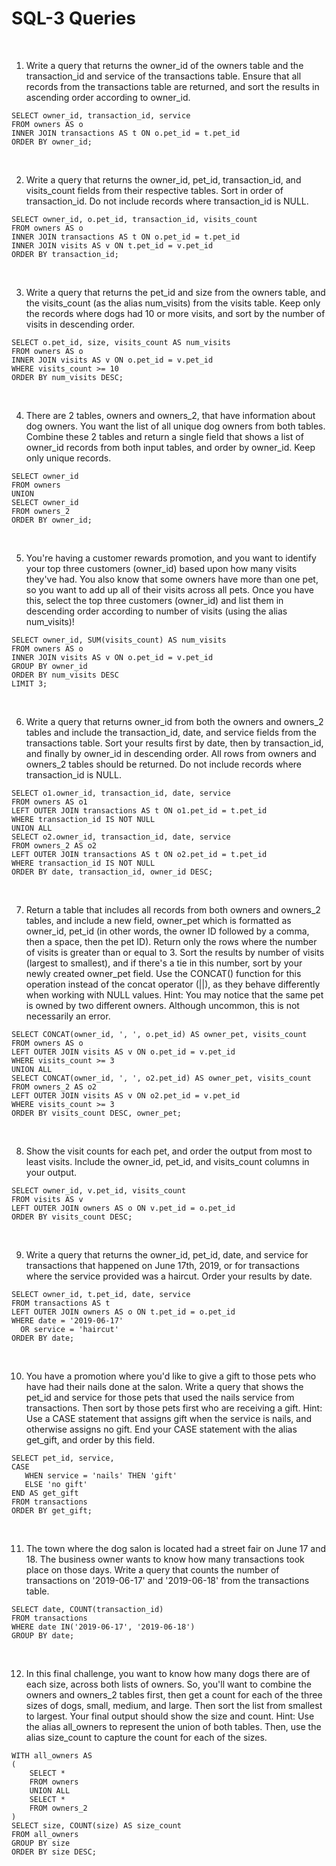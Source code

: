 # SQL-3 Queries

<br>

1. Write a query that returns the owner_id of the owners table and the transaction_id and service of the transactions table. Ensure that all records from the transactions table are returned, and sort the results in ascending order according to owner_id.
```
SELECT owner_id, transaction_id, service
FROM owners AS o
INNER JOIN transactions AS t ON o.pet_id = t.pet_id
ORDER BY owner_id;
```

<br>

2. Write a query that returns the owner_id, pet_id, transaction_id, and visits_count fields from their respective tables. Sort in order of transaction_id. Do not include records where transaction_id is NULL.
```
SELECT owner_id, o.pet_id, transaction_id, visits_count
FROM owners AS o
INNER JOIN transactions AS t ON o.pet_id = t.pet_id
INNER JOIN visits AS v ON t.pet_id = v.pet_id
ORDER BY transaction_id;
```

<br>

3. Write a query that returns the pet_id and size from the owners table, and the visits_count (as the alias num_visits) from the visits table. Keep only the records where dogs had 10 or more visits, and sort by the number of visits in descending order.
```
SELECT o.pet_id, size, visits_count AS num_visits
FROM owners AS o
INNER JOIN visits AS v ON o.pet_id = v.pet_id
WHERE visits_count >= 10
ORDER BY num_visits DESC;
```

<br>

4. There are 2 tables, owners and owners_2, that have information about dog owners. You want the list of all unique dog owners from both tables. Combine these 2 tables and return a single field that shows a list of owner_id records from both input tables, and order by owner_id. Keep only unique records.
```
SELECT owner_id
FROM owners
UNION
SELECT owner_id
FROM owners_2
ORDER BY owner_id;
```

<br>

5. You're having a customer rewards promotion, and you want to identify your top three customers (owner_id) based upon how many visits they've had. You also know that some owners have more than one pet, so you want to add up all of their visits across all pets. Once you have this, select the top three customers (owner_id) and list them in descending order according to number of visits (using the alias num_visits)!
```
SELECT owner_id, SUM(visits_count) AS num_visits
FROM owners AS o
INNER JOIN visits AS v ON o.pet_id = v.pet_id
GROUP BY owner_id
ORDER BY num_visits DESC
LIMIT 3;
```

<br>

6. Write a query that returns owner_id from both the owners and owners_2 tables and include the transaction_id, date, and service fields from the transactions table. Sort your results first by date, then by transaction_id, and finally by owner_id in descending order. All rows from owners and owners_2 tables should be returned. Do not include records where transaction_id is NULL.
```
SELECT o1.owner_id, transaction_id, date, service
FROM owners AS o1
LEFT OUTER JOIN transactions AS t ON o1.pet_id = t.pet_id
WHERE transaction_id IS NOT NULL
UNION ALL
SELECT o2.owner_id, transaction_id, date, service
FROM owners_2 AS o2
LEFT OUTER JOIN transactions AS t ON o2.pet_id = t.pet_id
WHERE transaction_id IS NOT NULL
ORDER BY date, transaction_id, owner_id DESC;
```

<br>

7. Return a table that includes all records from both owners and owners_2 tables, and include a new field, owner_pet which is formatted as owner_id, pet_id (in other words, the owner ID followed by a comma, then a space, then the pet ID). Return only the rows where the number of visits is greater than or equal to 3. Sort the results by number of visits (largest to smallest), and if there's a tie in this number, sort by your newly created owner_pet field. Use the CONCAT() function for this operation instead of the concat operator (||), as they behave differently when working with NULL values. Hint: You may notice that the same pet is owned by two different owners. Although uncommon, this is not necessarily an error.
```
SELECT CONCAT(owner_id, ', ', o.pet_id) AS owner_pet, visits_count
FROM owners AS o
LEFT OUTER JOIN visits AS v ON o.pet_id = v.pet_id
WHERE visits_count >= 3
UNION ALL
SELECT CONCAT(owner_id, ', ', o2.pet_id) AS owner_pet, visits_count
FROM owners_2 AS o2
LEFT OUTER JOIN visits AS v ON o2.pet_id = v.pet_id
WHERE visits_count >= 3
ORDER BY visits_count DESC, owner_pet;
```
<br>

8. Show the visit counts for each pet, and order the output from most to least visits. Include the owner_id, pet_id, and visits_count columns in your output.
```
SELECT owner_id, v.pet_id, visits_count
FROM visits AS v
LEFT OUTER JOIN owners AS o ON v.pet_id = o.pet_id
ORDER BY visits_count DESC;
```

<br>

9. Write a query that returns the owner_id, pet_id, date, and service for transactions that happened on June 17th, 2019, or for transactions where the service provided was a haircut. Order your results by date.
```
SELECT owner_id, t.pet_id, date, service
FROM transactions AS t
LEFT OUTER JOIN owners AS o ON t.pet_id = o.pet_id
WHERE date = '2019-06-17'
  OR service = 'haircut'
ORDER BY date;
```

<br>

10. You have a promotion where you'd like to give a gift to those pets who have had their nails done at the salon. Write a query that shows the pet_id and service for those pets that used the nails service from transactions. Then sort by those pets first who are receiving a gift. Hint: Use a CASE statement that assigns gift when the service is nails, and otherwise assigns no gift. End your CASE statement with the alias get_gift, and order by this field.
```
SELECT pet_id, service, 
CASE 
   WHEN service = 'nails' THEN 'gift'
   ELSE 'no gift'
END AS get_gift
FROM transactions
ORDER BY get_gift;
```

<br>

11. The town where the dog salon is located had a street fair on June 17 and 18. The business owner wants to know how many transactions took place on those days. Write a query that counts the number of transactions on '2019-06-17' and '2019-06-18' from the transactions table.
```
SELECT date, COUNT(transaction_id)
FROM transactions
WHERE date IN('2019-06-17', '2019-06-18')
GROUP BY date;
```

<br>

12. In this final challenge, you want to know how many dogs there are of each size, across both lists of owners. So, you'll want to combine the owners and owners_2 tables first, then get a count for each of the three sizes of dogs, small, medium, and large. Then sort the list from smallest to largest. Your final output should show the size and count. Hint: Use the alias all_owners to represent the union of both tables. Then, use the alias size_count to capture the count for each of the sizes.
```
WITH all_owners AS 
(
    SELECT *
    FROM owners
    UNION ALL
    SELECT *
    FROM owners_2
)
SELECT size, COUNT(size) AS size_count
FROM all_owners
GROUP BY size
ORDER BY size DESC;
```


